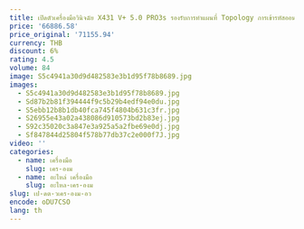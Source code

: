 ```yaml
---
title: เปิดตัวเครื่องมือวินิจฉัย X431 V+ 5.0 PRO3s รองรับการทําแผนที่ Topology การเข้ารหัสออนไลน์ ECU และบริการ 37+ รองรับโปรโตคอล CAN FD
price: '66886.58'
price_original: '71155.94'
currency: THB
discount: 6%
rating: 4.5
volume: 84
image: S5c4941a30d9d482583e3b1d95f78b8689.jpg
images:
  - S5c4941a30d9d482583e3b1d95f78b8689.jpg
  - Sd87b2b81f394444f9c5b29b4edf94e0du.jpg
  - S5ebb12b8b1db40fca745f4804b631c3fr.jpg
  - S26955e43a02a438086d910573bd2b83ej.jpg
  - S92c35020c3a847e3a925a5a2fbe69e0dj.jpg
  - Sf847844d25804f578b77db37c2e000f7J.jpg
video: ''
categories:
  - name: เครื่องมือ
    slug: เคร-องม
  - name: อะไหล่ เครื่องมือ
    slug: อะไหล-เคร-องม
slug: เป-ดต-วเคร-องม-อว
encode: oDU7CSO
lang: th
---
```

  